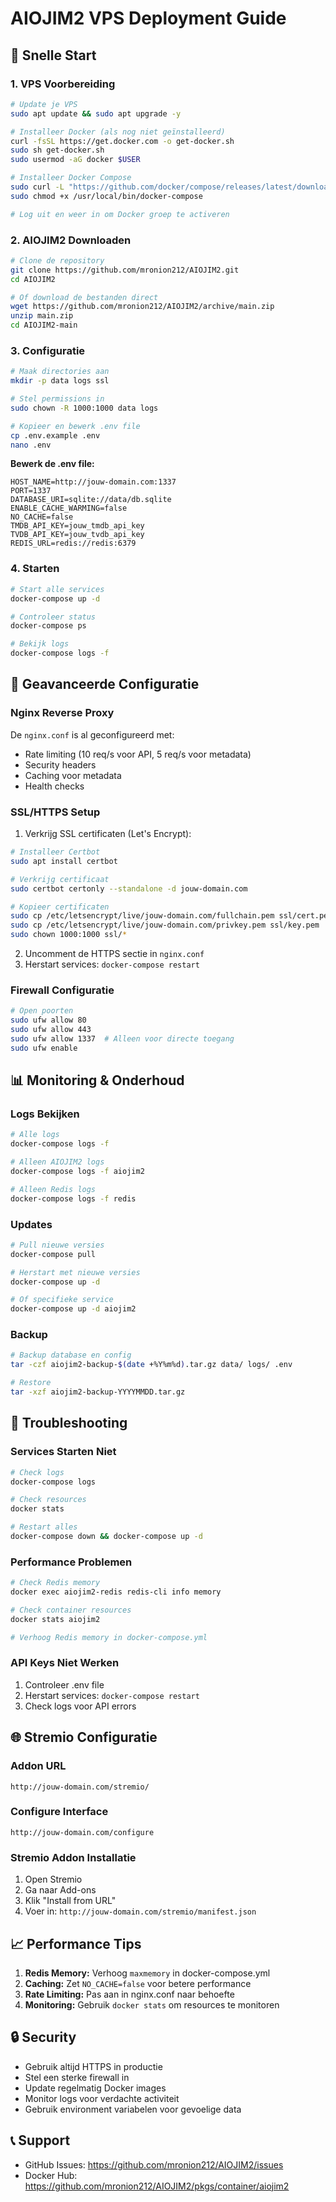 # AIOJIM2 VPS Deployment Guide

## 🚀 Snelle Start

### 1. VPS Voorbereiding
```bash
# Update je VPS
sudo apt update && sudo apt upgrade -y

# Installeer Docker (als nog niet geïnstalleerd)
curl -fsSL https://get.docker.com -o get-docker.sh
sudo sh get-docker.sh
sudo usermod -aG docker $USER

# Installeer Docker Compose
sudo curl -L "https://github.com/docker/compose/releases/latest/download/docker-compose-$(uname -s)-$(uname -m)" -o /usr/local/bin/docker-compose
sudo chmod +x /usr/local/bin/docker-compose

# Log uit en weer in om Docker groep te activeren
```

### 2. AIOJIM2 Downloaden
```bash
# Clone de repository
git clone https://github.com/mronion212/AIOJIM2.git
cd AIOJIM2

# Of download de bestanden direct
wget https://github.com/mronion212/AIOJIM2/archive/main.zip
unzip main.zip
cd AIOJIM2-main
```

### 3. Configuratie
```bash
# Maak directories aan
mkdir -p data logs ssl

# Stel permissions in
sudo chown -R 1000:1000 data logs

# Kopieer en bewerk .env file
cp .env.example .env
nano .env
```

**Bewerk de .env file:**
```env
HOST_NAME=http://jouw-domain.com:1337
PORT=1337
DATABASE_URI=sqlite://data/db.sqlite
ENABLE_CACHE_WARMING=false
NO_CACHE=false
TMDB_API_KEY=jouw_tmdb_api_key
TVDB_API_KEY=jouw_tvdb_api_key
REDIS_URL=redis://redis:6379
```

### 4. Starten
```bash
# Start alle services
docker-compose up -d

# Controleer status
docker-compose ps

# Bekijk logs
docker-compose logs -f
```

## 🔧 Geavanceerde Configuratie

### Nginx Reverse Proxy
De `nginx.conf` is al geconfigureerd met:
- Rate limiting (10 req/s voor API, 5 req/s voor metadata)
- Security headers
- Caching voor metadata
- Health checks

### SSL/HTTPS Setup
1. Verkrijg SSL certificaten (Let's Encrypt):
```bash
# Installeer Certbot
sudo apt install certbot

# Verkrijg certificaat
sudo certbot certonly --standalone -d jouw-domain.com

# Kopieer certificaten
sudo cp /etc/letsencrypt/live/jouw-domain.com/fullchain.pem ssl/cert.pem
sudo cp /etc/letsencrypt/live/jouw-domain.com/privkey.pem ssl/key.pem
sudo chown 1000:1000 ssl/*
```

2. Uncomment de HTTPS sectie in `nginx.conf`
3. Herstart services: `docker-compose restart`

### Firewall Configuratie
```bash
# Open poorten
sudo ufw allow 80
sudo ufw allow 443
sudo ufw allow 1337  # Alleen voor directe toegang
sudo ufw enable
```

## 📊 Monitoring & Onderhoud

### Logs Bekijken
```bash
# Alle logs
docker-compose logs -f

# Alleen AIOJIM2 logs
docker-compose logs -f aiojim2

# Alleen Redis logs
docker-compose logs -f redis
```

### Updates
```bash
# Pull nieuwe versies
docker-compose pull

# Herstart met nieuwe versies
docker-compose up -d

# Of specifieke service
docker-compose up -d aiojim2
```

### Backup
```bash
# Backup database en config
tar -czf aiojim2-backup-$(date +%Y%m%d).tar.gz data/ logs/ .env

# Restore
tar -xzf aiojim2-backup-YYYYMMDD.tar.gz
```

## 🐛 Troubleshooting

### Services Starten Niet
```bash
# Check logs
docker-compose logs

# Check resources
docker stats

# Restart alles
docker-compose down && docker-compose up -d
```

### Performance Problemen
```bash
# Check Redis memory
docker exec aiojim2-redis redis-cli info memory

# Check container resources
docker stats aiojim2

# Verhoog Redis memory in docker-compose.yml
```

### API Keys Niet Werken
1. Controleer .env file
2. Herstart services: `docker-compose restart`
3. Check logs voor API errors

## 🌐 Stremio Configuratie

### Addon URL
```
http://jouw-domain.com/stremio/
```

### Configure Interface
```
http://jouw-domain.com/configure
```

### Stremio Addon Installatie
1. Open Stremio
2. Ga naar Add-ons
3. Klik "Install from URL"
4. Voer in: `http://jouw-domain.com/stremio/manifest.json`

## 📈 Performance Tips

1. **Redis Memory:** Verhoog `maxmemory` in docker-compose.yml
2. **Caching:** Zet `NO_CACHE=false` voor betere performance
3. **Rate Limiting:** Pas aan in nginx.conf naar behoefte
4. **Monitoring:** Gebruik `docker stats` om resources te monitoren

## 🔒 Security

- Gebruik altijd HTTPS in productie
- Stel een sterke firewall in
- Update regelmatig Docker images
- Monitor logs voor verdachte activiteit
- Gebruik environment variabelen voor gevoelige data

## 📞 Support

- GitHub Issues: https://github.com/mronion212/AIOJIM2/issues
- Docker Hub: https://github.com/mronion212/AIOJIM2/pkgs/container/aiojim2
